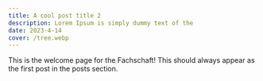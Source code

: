 ```yaml
---
title: A cool post title 2
description: Lorem Ipsum is simply dummy text of the
date: 2023-4-14
cover: /tree.webp
---
```


This is the welcome page for the Fachschaft! This should always appear as the first post in the posts section.
